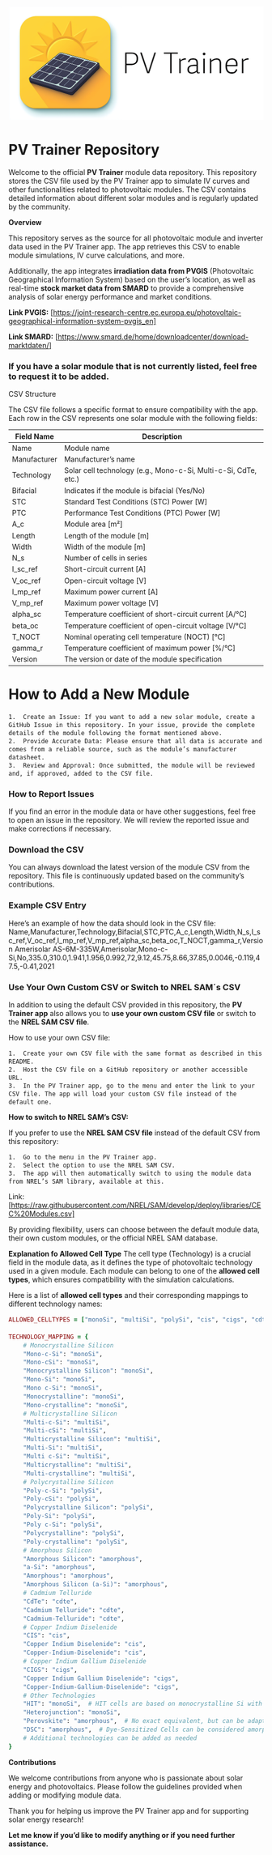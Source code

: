 ![Header](./images/header.png)

# PV Trainer Repository

Welcome to the official **PV Trainer** module data repository. This repository stores the CSV file used by the PV Trainer app to simulate IV curves and other functionalities related to photovoltaic modules. The CSV contains detailed information about different solar modules and is regularly updated by the community.

**Overview**

This repository serves as the source for all photovoltaic module and inverter data used in the PV Trainer app. The app retrieves this CSV to enable module simulations, IV curve calculations, and more.

Additionally, the app integrates **irradiation data from PVGIS** (Photovoltaic Geographical Information System) based on the user’s location, as well as real-time **stock market data from SMARD** to provide a comprehensive analysis of solar energy performance and market conditions.

**Link PVGIS:** [https://joint-research-centre.ec.europa.eu/photovoltaic-geographical-information-system-pvgis_en]

**Link SMARD:** [https://www.smard.de/home/downloadcenter/download-marktdaten/]



### If you have a solar module that is not currently listed, feel free to request it to be added.

CSV Structure

The CSV file follows a specific format to ensure compatibility with the app. Each row in the CSV represents one solar module with the following fields:

| Field Name  | Description |
| ------------- | ------------- |
| Name  | Module name  |
| Manufacturer  | Manufacturer’s name  |
| Technology  | Solar cell technology (e.g., Mono-c-Si, Multi-c-Si, CdTe, etc.)  |
| Bifacial  | Indicates if the module is bifacial (Yes/No)  |
| STC  | Standard Test Conditions (STC) Power [W]  |
| PTC  | Performance Test Conditions (PTC) Power [W]  |
| A_c  | Module area [m²]  |
| Length  | Length of the module [m]  |
| Width  | Width of the module [m]  |
| N_s  | Number of cells in series  |
| I_sc_ref  | Short-circuit current [A]  |
| V_oc_ref  | Open-circuit voltage [V]  |
| I_mp_ref  | Maximum power current [A]  |
| V_mp_ref  | Maximum power voltage [V]  |
| alpha_sc  | Temperature coefficient of short-circuit current [A/°C]  |
| beta_oc  | Temperature coefficient of open-circuit voltage [V/°C]  |
| T_NOCT  | Nominal operating cell temperature (NOCT) [°C]  |
| gamma_r  | Temperature coefficient of maximum power [%/°C]  |
| Version  | The version or date of the module specification  |


# How to Add a New Module

	1.	Create an Issue: If you want to add a new solar module, create a GitHub Issue in this repository. In your issue, provide the complete details of the module following the format mentioned above.
	2.	Provide Accurate Data: Please ensure that all data is accurate and comes from a reliable source, such as the module’s manufacturer datasheet.
	3.	Review and Approval: Once submitted, the module will be reviewed and, if approved, added to the CSV file.

### How to Report Issues

If you find an error in the module data or have other suggestions, feel free to open an issue in the repository. We will review the reported issue and make corrections if necessary.

### Download the CSV

You can always download the latest version of the module CSV from the repository. This file is continuously updated based on the community’s contributions.

### Example CSV Entry

Here’s an example of how the data should look in the CSV file:
Name,Manufacturer,Technology,Bifacial,STC,PTC,A_c,Length,Width,N_s,I_sc_ref,V_oc_ref,I_mp_ref,V_mp_ref,alpha_sc,beta_oc,T_NOCT,gamma_r,Version
Amerisolar AS-6M-335W,Amerisolar,Mono-c-Si,No,335.0,310.0,1.941,1.956,0.992,72,9.12,45.75,8.66,37.85,0.0046,-0.119,47.5,-0.41,2021

### Use Your Own Custom CSV or Switch to NREL SAM´s CSV
In addition to using the default CSV provided in this repository, the <b>PV Trainer app</b> also allows you to <b>use your own custom CSV file</b> or switch to the <b>NREL SAM CSV file</b>.

How to use your own CSV file:

	1.	Create your own CSV file with the same format as described in this README.
	2.	Host the CSV file on a GitHub repository or another accessible URL.
	3.	In the PV Trainer app, go to the menu and enter the link to your CSV file. The app will load your custom CSV file instead of the default one.

**How to switch to NREL SAM’s CSV:**

If you prefer to use the **NREL SAM CSV file** instead of the default CSV from this repository:

	1.	Go to the menu in the PV Trainer app.
	2.	Select the option to use the NREL SAM CSV.
	3.	The app will then automatically switch to using the module data from NREL’s SAM library, available at this.
 Link: [https://raw.githubusercontent.com/NREL/SAM/develop/deploy/libraries/CEC%20Modules.csv]

By providing flexibility, users can choose between the default module data, their own custom modules, or the official NREL SAM database.

**Explanation fo Allowed Cell Type**
The cell type (Technology) is a crucial field in the module data, as it defines the type of photovoltaic technology used in a given module. Each module can belong to one of the **allowed cell types**, which ensures compatibility with the simulation calculations.

Here is a list of **allowed cell types** and their corresponding mappings to different technology names:
```ruby
ALLOWED_CELLTYPES = ["monoSi", "multiSi", "polySi", "cis", "cigs", "cdte", "amorphous"]

TECHNOLOGY_MAPPING = {
    # Monocrystalline Silicon
    "Mono-c-Si": "monoSi",
    "Mono-cSi": "monoSi",
    "Monocrystalline Silicon": "monoSi",
    "Mono-Si": "monoSi",
    "Mono c-Si": "monoSi",
    "Monocrystalline": "monoSi",
    "Mono-crystalline": "monoSi",
    # Multicrystalline Silicon
    "Multi-c-Si": "multiSi",
    "Multi-cSi": "multiSi",
    "Multicrystalline Silicon": "multiSi",
    "Multi-Si": "multiSi",
    "Multi c-Si": "multiSi",
    "Multicrystalline": "multiSi",
    "Multi-crystalline": "multiSi",
    # Polycrystalline Silicon
    "Poly-c-Si": "polySi",
    "Poly-cSi": "polySi",
    "Polycrystalline Silicon": "polySi",
    "Poly-Si": "polySi",
    "Poly c-Si": "polySi",
    "Polycrystalline": "polySi",
    "Poly-crystalline": "polySi",
    # Amorphous Silicon
    "Amorphous Silicon": "amorphous",
    "a-Si": "amorphous",
    "Amorphous": "amorphous",
    "Amorphous Silicon (a-Si)": "amorphous",
    # Cadmium Telluride
    "CdTe": "cdte",
    "Cadmium Telluride": "cdte",
    "Cadmium-Telluride": "cdte",
    # Copper Indium Diselenide
    "CIS": "cis",
    "Copper Indium Diselenide": "cis",
    "Copper-Indium-Diselenide": "cis",
    # Copper Indium Gallium Diselenide
    "CIGS": "cigs",
    "Copper Indium Gallium Diselenide": "cigs",
    "Copper-Indium-Gallium-Diselenide": "cigs",
    # Other Technologies
    "HIT": "monoSi",  # HIT cells are based on monocrystalline Si with a thin amorphous layer
    "Heterojunction": "monoSi",
    "Perovskite": "amorphous",  # No exact equivalent, but can be adapted
    "DSC": "amorphous",  # Dye-Sensitized Cells can be considered amorphous
    # Additional technologies can be added as needed
}
```

**Contributions**

We welcome contributions from anyone who is passionate about solar energy and photovoltaics. Please follow the guidelines provided when adding or modifying module data.

Thank you for helping us improve the PV Trainer app and for supporting solar energy research!

**Let me know if you’d like to modify anything or if you need further assistance.**
